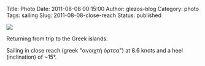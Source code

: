 Title: Photo
Date: 2011-08-08 00:15:00
Author: glezos-blog
Category: photo
Tags: sailing
Slug: 2011-08-08-close-reach
Status: published

![](http://41.media.tumblr.com/tumblr_lplli3Morl1qaawg5o1_1280.jpg)

Returning from trip to the Greek islands.

Sailing in close reach (greek "ανοιχτή όρτσα") at 8.6 knots and a heel (inclination) of ~15°.

